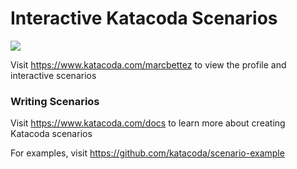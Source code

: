 # Interactive Katacoda Scenarios

[![](http://shields.katacoda.com/katacoda/marcbettez/count.svg)](https://www.katacoda.com/marcbettez "Get your profile on Katacoda.com")

Visit https://www.katacoda.com/marcbettez to view the profile and interactive scenarios

### Writing Scenarios
Visit https://www.katacoda.com/docs to learn more about creating Katacoda scenarios

For examples, visit https://github.com/katacoda/scenario-example
